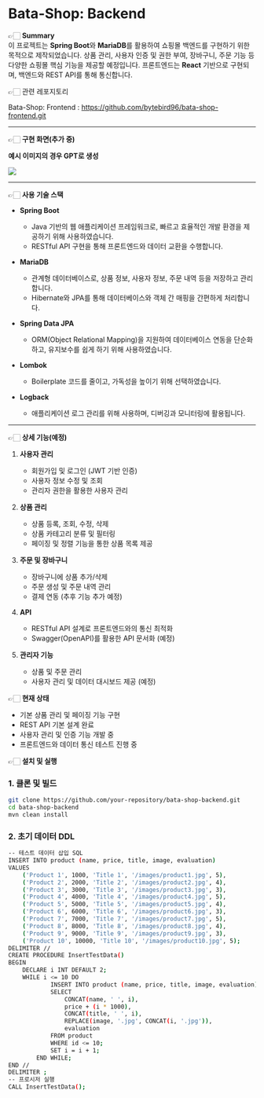 # Bata-Shop: Backend

👉🏻 **Summary**  
이 프로젝트는 **Spring Boot**와 **MariaDB**를 활용하여 쇼핑몰 백엔드를 구현하기 위한 목적으로 제작되었습니다. 상품 관리, 사용자 인증 및 권한 부여, 장바구니, 주문 기능 등 다양한 쇼핑몰 핵심 기능을 제공할 예정입니다. 프론트엔드는 **React** 기반으로 구현되며, 백엔드와 REST API를 통해 통신합니다.

👉🏻 관련 레포지토리

Bata-Shop: Frontend : https://github.com/bytebird96/bata-shop-frontend.git

---
👉🏻 **구현 화면(추가 중)**

**예시 이미지의 경우 GPT로 생성**

<img src="https://github.com/user-attachments/assets/b767e3c8-a904-44d9-b39b-50cd0b4fa51c"/>


---
👉🏻 **사용 기술 스택**
- **Spring Boot**  
  - Java 기반의 웹 애플리케이션 프레임워크로, 빠르고 효율적인 개발 환경을 제공하기 위해 사용하였습니다.
  - RESTful API 구현을 통해 프론트엔드와 데이터 교환을 수행합니다.
  
- **MariaDB**  
  - 관계형 데이터베이스로, 상품 정보, 사용자 정보, 주문 내역 등을 저장하고 관리합니다.
  - Hibernate와 JPA를 통해 데이터베이스와 객체 간 매핑을 간편하게 처리합니다.

- **Spring Data JPA**  
  - ORM(Object Relational Mapping)을 지원하여 데이터베이스 연동을 단순화하고, 유지보수를 쉽게 하기 위해 사용하였습니다.
  
- **Lombok**  
  - Boilerplate 코드를 줄이고, 가독성을 높이기 위해 선택하였습니다.

- **Logback**  
  - 애플리케이션 로그 관리를 위해 사용하며, 디버깅과 모니터링에 활용됩니다.
---

👉🏻 **상세 기능(예정)**
1. **사용자 관리**
   - 회원가입 및 로그인 (JWT 기반 인증)
   - 사용자 정보 수정 및 조회
   - 관리자 권한을 활용한 사용자 관리

2. **상품 관리**
   - 상품 등록, 조회, 수정, 삭제
   - 상품 카테고리 분류 및 필터링
   - 페이징 및 정렬 기능을 통한 상품 목록 제공

3. **주문 및 장바구니**
   - 장바구니에 상품 추가/삭제
   - 주문 생성 및 주문 내역 관리
   - 결제 연동 (추후 기능 추가 예정)

4. **API**
   - RESTful API 설계로 프론트엔드와의 통신 최적화
   - Swagger(OpenAPI)를 활용한 API 문서화 (예정)

5. **관리자 기능**
   - 상품 및 주문 관리
   - 사용자 관리 및 데이터 대시보드 제공 (예정)

👉🏻 **현재 상태**
- 기본 상품 관리 및 페이징 기능 구현
- REST API 기본 설계 완료
- 사용자 관리 및 인증 기능 개발 중
- 프론트엔드와 데이터 통신 테스트 진행 중

👉🏻 **설치 및 실행**
### 1. 클론 및 빌드
```bash
git clone https://github.com/your-repository/bata-shop-backend.git
cd bata-shop-backend
mvn clean install
```
### 2. 초기 데이터 DDL
```bash
-- 테스트 데이터 삽입 SQL
INSERT INTO product (name, price, title, image, evaluation)
VALUES
    ('Product 1', 1000, 'Title 1', '/images/product1.jpg', 5),
    ('Product 2', 2000, 'Title 2', '/images/product2.jpg', 4),
    ('Product 3', 3000, 'Title 3', '/images/product3.jpg', 3),
    ('Product 4', 4000, 'Title 4', '/images/product4.jpg', 5),
    ('Product 5', 5000, 'Title 5', '/images/product5.jpg', 4),
    ('Product 6', 6000, 'Title 6', '/images/product6.jpg', 3),
    ('Product 7', 7000, 'Title 7', '/images/product7.jpg', 5),
    ('Product 8', 8000, 'Title 8', '/images/product8.jpg', 4),
    ('Product 9', 9000, 'Title 9', '/images/product9.jpg', 3),
    ('Product 10', 10000, 'Title 10', '/images/product10.jpg', 5);
DELIMITER //
CREATE PROCEDURE InsertTestData()
BEGIN
    DECLARE i INT DEFAULT 2;
    WHILE i <= 10 DO
            INSERT INTO product (name, price, title, image, evaluation)
            SELECT
                CONCAT(name, ' ', i),
                price + (i * 1000),
                CONCAT(title, ' ', i),
                REPLACE(image, '.jpg', CONCAT(i, '.jpg')),
                evaluation
            FROM product
            WHERE id <= 10;
            SET i = i + 1;
        END WHILE;
END //
DELIMITER ;
-- 프로시저 실행
CALL InsertTestData();
```
